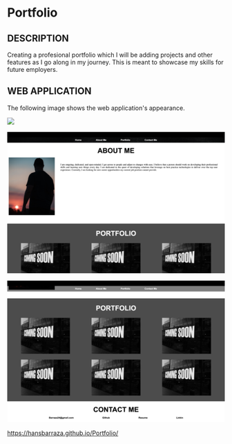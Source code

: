 # Portfolio

## DESCRIPTION
Creating a profesional portfolio which I will be adding projects and other features as I go along in my journey. This is meant to showcase my skills for future employers.

## WEB APPLICATION
The following image shows the web application's appearance.

![](assets/images/screenshot1.png)

![](assets/images/screenshot2.png)

![](assets/images/screenshot3.png)

https://hansbarraza.github.io/Portfolio/